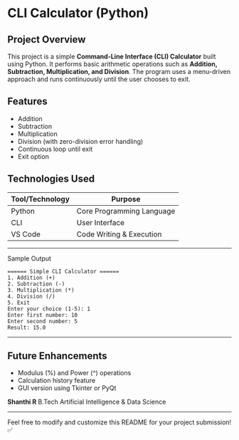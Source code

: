 # CLI Calculator (Python)

## Project Overview

This project is a simple **Command-Line Interface (CLI) Calculator** built using Python. It performs basic arithmetic operations such as **Addition, Subtraction, Multiplication, and Division**. The program uses a menu-driven approach and runs continuously until the user chooses to exit.
## Features

* Addition
* Subtraction
* Multiplication
* Division (with zero-division error handling)
* Continuous loop until exit
* Exit option
  
## Technologies Used

| Tool/Technology       | Purpose                   |
| --------------------- | ------------------------- |
| Python                | Core Programming Language |
| CLI                   | User Interface            |
| VS Code               | Code Writing & Execution  |


---

Sample Output

```
====== Simple CLI Calculator ======
1. Addition (+)
2. Subtraction (-)
3. Multiplication (*)
4. Division (/)
5. Exit
Enter your choice (1-5): 1
Enter first number: 10
Enter second number: 5
Result: 15.0
```

---

## Future Enhancements

* Modulus (%) and Power (^) operations
* Calculation history feature
* GUI version using Tkinter or PyQt

**Shanthi R**
B.Tech Artificial Intelligence & Data Science

---

Feel free to modify and customize this README for your project submission! ✅
